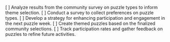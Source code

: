 [ ] Analyze results from the community survey on puzzle types to inform theme selection.
[ ] Conduct a survey to collect preferences on puzzle types.
[ ] Develop a strategy for enhancing participation and engagement in the next puzzle week.
[ ] Create themed puzzles based on the finalized community selections.
[ ] Track participation rates and gather feedback on puzzles to refine future activities.